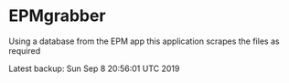 # EPMgrabber
Using a database from the EPM app this application scrapes the files as required


Latest backup: Sun Sep 8 20:56:01 UTC 2019
